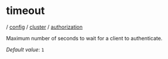 # timeout

/ [config](reference/server-config/index.md) / [cluster](reference/server-config/config/cluster/index.md) / [authorization](reference/server-config/config/cluster/authorization/index.md) 

Maximum number of seconds to wait for a client to authenticate.

*Default value*: `1`
